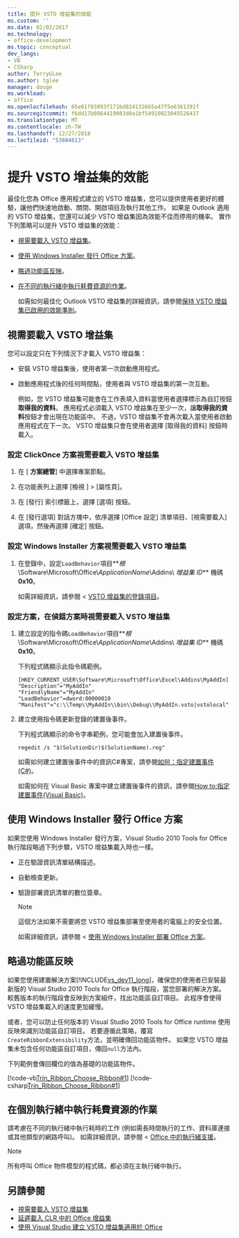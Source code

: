 ```yaml
---
title: 提升 VSTO 增益集的效能
ms.custom: ''
ms.date: 02/02/2017
ms.technology:
- office-development
ms.topic: conceptual
dev_langs:
- VB
- CSharp
author: TerryGLee
ms.author: tglee
manager: douge
ms.workload:
- office
ms.openlocfilehash: 65e61f03893f171bd824132665a47f5e6361391f
ms.sourcegitcommit: f6dd17b0864419083d0a1bf54910023045526437
ms.translationtype: MT
ms.contentlocale: zh-TW
ms.lasthandoff: 12/27/2018
ms.locfileid: "53804613"
---
```

# <a name="improve-the-performance-of-a-vsto-add-in"></a>提升 VSTO 增益集的效能
  最佳化您為 Office 應用程式建立的 VSTO 增益集，您可以提供使用者更好的體驗，讓他們快速地啟動、關閉、開啟項目及執行其他工作。 如果是 Outlook 適用的 VSTO 增益集，您還可以減少 VSTO 增益集因為效能不佳而停用的機率。 實作下列策略可以提升 VSTO 增益集的效能：

- [視需要載入 VSTO 增益集](#Load)。

- [使用 Windows Installer 發行 Office 方案](#Publish)。

- [略過功能區反映](#Bypass)。

- [在不同的執行緒中執行耗費資源的作業](#Perform)。

  如需如何最佳化 Outlook VSTO 增益集的詳細資訊，請參閱[保持 VSTO 增益集已啟用的效能準則](http://go.microsoft.com/fwlink/?LinkID=266503)。

##  <a name="Load"></a> 視需要載入 VSTO 增益集
 您可以設定只在下列情況下才載入 VSTO 增益集：

- 安裝 VSTO 增益集後，使用者第一次啟動應用程式。

- 啟動應用程式後的任何時間點，使用者與 VSTO 增益集的第一次互動。

  例如，您 VSTO 增益集可能會在工作表填入資料當使用者選擇標示為自訂按鈕**取得我的資料**。 應用程式必須載入 VSTO 增益集在至少一次，讓**取得我的資料**按鈕才會出現在功能區中。 不過，VSTO 增益集不會再次載入當使用者啟動應用程式在下一次。 VSTO 增益集只會在使用者選擇 [取得我的資料]  按鈕時載入。

### <a name="to-configure-a-clickonce-solution-to-load-vsto-add-ins-on-demand"></a>設定 ClickOnce 方案視需要載入 VSTO 增益集

1.  在 [ **方案總管**] 中選擇專案節點。

2.  在功能表列上選擇 [檢視 ] > [屬性頁]。

3.  在 [發行]  索引標籤上，選擇 [選項]  按鈕。

4.  在 [發行選項]  對話方塊中，依序選擇 [Office 設定]  清單項目、[視需要載入]  選項，然後再選擇 [確定]  按鈕。

### <a name="to-configure-a-windows-installer-solution-to-load-vsto-add-ins-on-demand"></a>設定 Windows Installer 方案視需要載入 VSTO 增益集

1.  在登錄中，設定`LoadBehavior`項目**_根_\Software\Microsoft\Office\\_ApplicationName_\Addins\\ _增益集 ID_** 機碼**0x10**。

     如需詳細資訊，請參閱 < [VSTO 增益集的登錄項目](../vsto/registry-entries-for-vsto-add-ins.md)。

### <a name="to-configure-a-solution-to-load-vsto-add-ins-on-demand-while-you-debug-the-solution"></a>設定方案，在偵錯方案時視需要載入 VSTO 增益集

1.  建立設定的指令碼`LoadBehavior`項目**_根_\Software\Microsoft\Office\\_ApplicationName_\Addins\\ _增益集 ID_** 機碼**0x10**。

     下列程式碼顯示此指令碼範例。

    ```cmd/sh
    [HKEY_CURRENT_USER\Software\Microsoft\Office\Excel\Addins\MyAddIn]
    "Description"="MyAddIn"
    "FriendlyName"="MyAddIn"
    "LoadBehavior"=dword:00000010
    "Manifest"="c:\\Temp\\MyAddIn\\bin\\Debug\\MyAddIn.vsto|vstolocal"

    ```

2.  建立使用指令碼更新登錄的建置後事件。

     下列程式碼顯示的命令字串範例，您可能會加入建置後事件。

    ```cmd/sh
    regedit /s "$(SolutionDir)$(SolutionName).reg"

    ```

     如需如何建立建置後事件中的資訊C#專案，請參閱[如何：指定建置事件&#40;C&#35;&#41;](../ide/how-to-specify-build-events-csharp.md)。

     如需如何在 Visual Basic 專案中建立建置後事件的資訊，請參閱[How to:指定建置事件&#40;Visual Basic&#41;](../ide/how-to-specify-build-events-visual-basic.md)。

##  <a name="Publish"></a> 使用 Windows Installer 發行 Office 方案
 如果您使用 Windows Installer 發行方案，Visual Studio 2010 Tools for Office 執行階段略過下列步驟，VSTO 增益集載入時也一樣。

- 正在驗證資訊清單結構描述。

- 自動檢查更新。

- 驗證部署資訊清單的數位簽章。

  > [!NOTE]
  >  這個方法如果不需要將您 VSTO 增益集部署至使用者的電腦上的安全位置。

  如需詳細資訊，請參閱 <<c0> [ 使用 Windows Installer 部署 Office 方案](../vsto/deploying-an-office-solution-by-using-windows-installer.md)。

##  <a name="Bypass"></a> 略過功能區反映
 如果您使用建置解決方案[!INCLUDE[vs_dev11_long](../sharepoint/includes/vs-dev11-long-md.md)]，確保您的使用者已安裝最新版的 Visual Studio 2010 Tools for Office 執行階段，當您部署的解決方案。 較舊版本的執行階段會反映到方案組件，找出功能區自訂項目。 此程序會使得 VSTO 增益集載入的速度更加緩慢。

 或者，您可以防止任何版本的 Visual Studio 2010 Tools for Office runtime 使用反映來識別功能區自訂項目。 若要遵循此策略，覆寫`CreateRibbonExtensibility`方法，並明確傳回功能區物件。 如果您 VSTO 增益集未包含任何功能區自訂項目，傳回`null`方法內。

 下列範例會傳回欄位的值為基礎的功能區物件。

 [!code-vb[Trin_Ribbon_Choose_Ribbon#1](../vsto/codesnippet/VisualBasic/trin_ribbon_choose_ribbon_4/ThisWorkbook.vb#1)]
 [!code-csharp[Trin_Ribbon_Choose_Ribbon#1](../vsto/codesnippet/CSharp/trin_ribbon_choose_ribbon_4/ThisWorkbook.cs#1)]

##  <a name="Perform"></a> 在個別執行緒中執行耗費資源的作業
 請考慮在不同的執行緒中執行耗時的工作 (例如需長時間執行的工作、資料庫連接或其他類型的網路呼叫)。 如需詳細資訊，請參閱 < [Office 中的執行緒支援](../vsto/threading-support-in-office.md)。

> [!NOTE]
>  所有呼叫 Office 物件模型的程式碼，都必須在主執行緒中執行。

## <a name="see-also"></a>另請參閱

- [視需要載入 VSTO 增益集](https://blogs.msdn.microsoft.com/andreww/2008/07/14/demand-loading-vsto-add-ins/)
- [延遲載入 CLR 中的 Office 增益集](https://blogs.msdn.microsoft.com/andreww/2008/04/19/delay-loading-the-clr-in-office-add-ins/)
- [使用 Visual Studio 建立 VSTO 增益集適用於 Office](create-vsto-add-ins-for-office-by-using-visual-studio.md)
